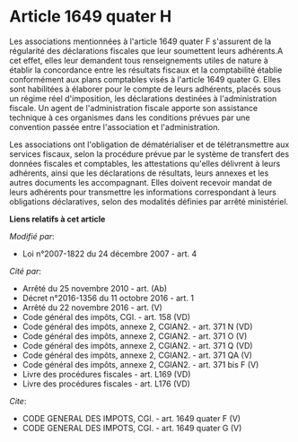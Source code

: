 # Article 1649 quater H

Les associations mentionnées à l'article 1649 quater F s'assurent de la régularité des déclarations fiscales que leur
soumettent leurs adhérents.A cet effet, elles leur demandent tous renseignements utiles de nature à établir la concordance
entre les résultats fiscaux et la comptabilité établie conformément aux plans comptables visés à l'article 1649 quater G.
Elles sont habilitées à élaborer pour le compte de leurs adhérents, placés sous un régime réel d'imposition, les déclarations
destinées à l'administration fiscale. Un agent de l'administration fiscale apporte son assistance technique à ces organismes
dans les conditions prévues par une convention passée entre l'association et l'administration. 

Les associations ont l'obligation de dématérialiser et de télétransmettre aux services fiscaux, selon la procédure prévue par
le système de transfert des données fiscales et comptables, les attestations qu'elles délivrent à leurs adhérents, ainsi que
les déclarations de résultats, leurs annexes et les autres documents les accompagnant. Elles doivent recevoir mandat de leurs
adhérents pour transmettre les informations correspondant à leurs obligations déclaratives, selon des modalités définies par
arrêté ministériel.

**Liens relatifs à cet article**

_Modifié par_:

  - Loi n°2007-1822 du 24 décembre 2007 - art. 4

_Cité par_:

  - Arrêté du 25 novembre 2010 - art. (Ab)
  - Décret n°2016-1356 du 11 octobre 2016 - art. 1
  - Arrêté du 22 novembre 2016 - art. (V)
  - Code général des impôts, CGI. - art. 158 (VD)
  - Code général des impôts, annexe 2, CGIAN2. - art. 371 N (VD)
  - Code général des impôts, annexe 2, CGIAN2. - art. 371 O (V)
  - Code général des impôts, annexe 2, CGIAN2. - art. 371 Q (VD)
  - Code général des impôts, annexe 2, CGIAN2. - art. 371 QA (V)
  - Code général des impôts, annexe 2, CGIAN2. - art. 371 bis F (V)
  - Livre des procédures fiscales - art. L169 (VD)
  - Livre des procédures fiscales - art. L176 (VD)

_Cite_:

  - CODE GENERAL DES IMPOTS, CGI. - art. 1649 quater F (V)
  - CODE GENERAL DES IMPOTS, CGI. - art. 1649 quater G (V)
